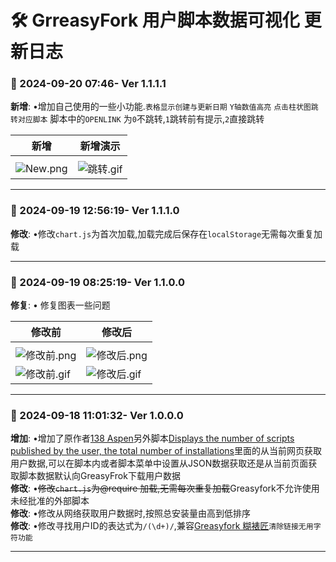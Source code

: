 # **🛠️   GrreasyFork 用户脚本数据可视化 更新日志**


### **📅 2024-09-20 07:46- Ver 1.1.1.1**
**新增**: •增加自己使用的一些小功能.`表格显示创建与更新日期`  `Y轴数值高亮` `点击柱状图跳转对应脚本` 脚本中的`OPENLINK` 为`0`不跳转,`1`跳转前有提示,`2`直接跳转

| 新增                                                           | 新增演示                                                        |
| -------------------------------------------------------------- | --------------------------------------------------------------- |
|                                                                |
| ![New.png](https://s2.loli.net/2024/09/20/Pm6UA5KHy3VYcSr.png) | ![跳转.gif](https://s2.loli.net/2024/09/20/n1H26dzVfuBx7bN.gif) |

---

### **📅 2024-09-19 12:56:19- Ver 1.1.1.0**
**修改**: •修改`chart.js`为首次加载,加载完成后保存在`localStorage`无需每次重复加载

---

### **📅 2024-09-19 08:25:19- Ver 1.1.0.0**
**修复**: • 修复图表一些问题<br>

| 修改前                                                            | 修改后                                                            |
| ----------------------------------------------------------------- | ----------------------------------------------------------------- |
|                                                                   |
| ![修改前.png](https://s2.loli.net/2024/09/19/A6KoYdv5nbRkMCF.png) | ![修改后.png](https://s2.loli.net/2024/09/19/2UCM18tuWXirgxB.png) |
| ![修改前.gif](https://s2.loli.net/2024/09/19/khLXwEFQI58qjdZ.gif) | ![修改后.gif](https://s2.loli.net/2024/09/19/azlGiIBEg2SAFPc.gif) |

---

### **📅 2024-09-18 11:01:32- Ver 1.0.0.0**
**增加**: •增加了原作者[138 Aspen](https://greasyfork.org/zh-CN/users/1177387)另外脚本[Displays the number of scripts published by the user, the total number of installations](https://greasyfork.org/zh-CN/scripts/482623)里面的从当前网页获取用户数据,可以在脚本内或者脚本菜单中设置从JSON数据获取还是从当前页面获取脚本数据默认向GreasyFrok下载用户数据<br>
**修改**: •~~修改`chart.js`为@require 加载,无需每次重复加载~~Greasyfork不允许使用未经批准的外部脚本<br>
**修改**: •修改从网络获取用户数据时,按照总安装量由高到低排序<br>
**修改**: •修改寻找用户ID的表达式为`/(\d+)/`,兼容[Greasyfork 糊裱匠](https://greasyfork.org/zh-CN/scripts/497346)`清除链接无用字符功能`<br>

---
